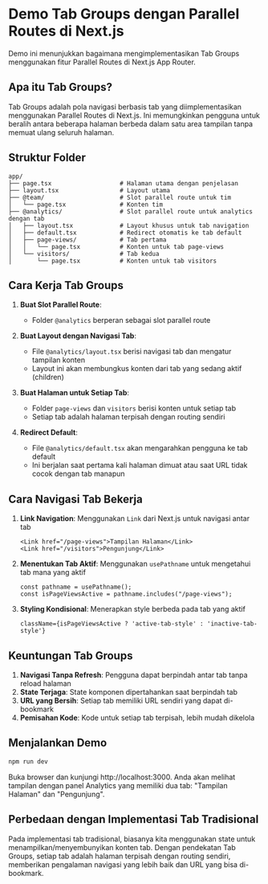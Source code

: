 # Demo Tab Groups dengan Parallel Routes di Next.js

Demo ini menunjukkan bagaimana mengimplementasikan Tab Groups menggunakan fitur Parallel Routes di Next.js App Router.

## Apa itu Tab Groups?

Tab Groups adalah pola navigasi berbasis tab yang diimplementasikan menggunakan Parallel Routes di Next.js. Ini memungkinkan pengguna untuk beralih antara beberapa halaman berbeda dalam satu area tampilan tanpa memuat ulang seluruh halaman.

## Struktur Folder

```
app/
├── page.tsx                   # Halaman utama dengan penjelasan
├── layout.tsx                 # Layout utama
├── @team/                     # Slot parallel route untuk tim
│   └── page.tsx               # Konten tim
├── @analytics/                # Slot parallel route untuk analytics dengan tab
│   ├── layout.tsx             # Layout khusus untuk tab navigation
│   ├── default.tsx            # Redirect otomatis ke tab default
│   ├── page-views/            # Tab pertama
│   │   └── page.tsx           # Konten untuk tab page-views
│   └── visitors/              # Tab kedua
│       └── page.tsx           # Konten untuk tab visitors
```

## Cara Kerja Tab Groups

1. **Buat Slot Parallel Route**:

   - Folder `@analytics` berperan sebagai slot parallel route

2. **Buat Layout dengan Navigasi Tab**:

   - File `@analytics/layout.tsx` berisi navigasi tab dan mengatur tampilan konten
   - Layout ini akan membungkus konten dari tab yang sedang aktif (children)

3. **Buat Halaman untuk Setiap Tab**:

   - Folder `page-views` dan `visitors` berisi konten untuk setiap tab
   - Setiap tab adalah halaman terpisah dengan routing sendiri

4. **Redirect Default**:
   - File `@analytics/default.tsx` akan mengarahkan pengguna ke tab default
   - Ini berjalan saat pertama kali halaman dimuat atau saat URL tidak cocok dengan tab manapun

## Cara Navigasi Tab Bekerja

1. **Link Navigation**: Menggunakan `Link` dari Next.js untuk navigasi antar tab

   ```tsx
   <Link href="/page-views">Tampilan Halaman</Link>
   <Link href="/visitors">Pengunjung</Link>
   ```

2. **Menentukan Tab Aktif**: Menggunakan `usePathname` untuk mengetahui tab mana yang aktif

   ```tsx
   const pathname = usePathname();
   const isPageViewsActive = pathname.includes("/page-views");
   ```

3. **Styling Kondisional**: Menerapkan style berbeda pada tab yang aktif
   ```tsx
   className={isPageViewsActive ? 'active-tab-style' : 'inactive-tab-style'}
   ```

## Keuntungan Tab Groups

1. **Navigasi Tanpa Refresh**: Pengguna dapat berpindah antar tab tanpa reload halaman
2. **State Terjaga**: State komponen dipertahankan saat berpindah tab
3. **URL yang Bersih**: Setiap tab memiliki URL sendiri yang dapat di-bookmark
4. **Pemisahan Kode**: Kode untuk setiap tab terpisah, lebih mudah dikelola

## Menjalankan Demo

```bash
npm run dev
```

Buka browser dan kunjungi http://localhost:3000. Anda akan melihat tampilan dengan panel Analytics yang memiliki dua tab: "Tampilan Halaman" dan "Pengunjung".

## Perbedaan dengan Implementasi Tab Tradisional

Pada implementasi tab tradisional, biasanya kita menggunakan state untuk menampilkan/menyembunyikan konten tab. Dengan pendekatan Tab Groups, setiap tab adalah halaman terpisah dengan routing sendiri, memberikan pengalaman navigasi yang lebih baik dan URL yang bisa di-bookmark.
